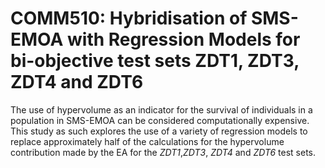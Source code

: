 # COMM510:  Hybridisation of SMS-EMOA with Regression Models for bi-objective test sets ZDT1, ZDT3, ZDT4 and ZDT6 

The use of hypervolume as an indicator for the survival of individuals in a population in SMS-EMOA can be considered computationally expensive. This study as such explores the use of a variety of regression models to replace approximately half of the calculations for the hypervolume contribution made by the EA for the *ZDT1*,*ZDT3*, *ZDT4* and *ZDT6* test sets.
